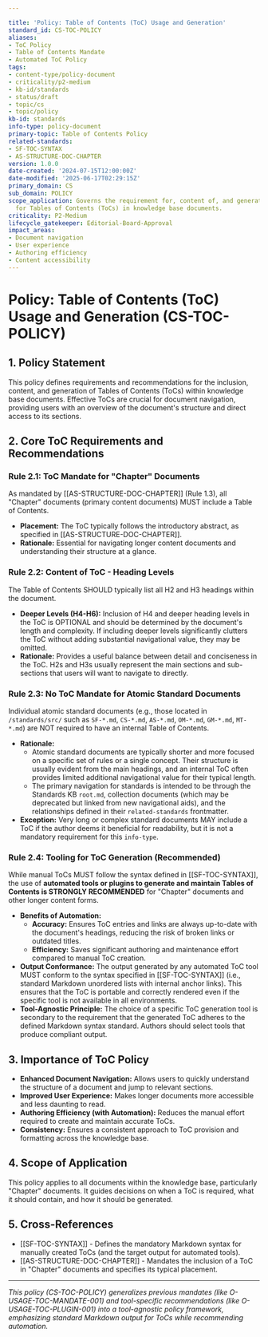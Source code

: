 ```yaml
---

title: 'Policy: Table of Contents (ToC) Usage and Generation'
standard_id: CS-TOC-POLICY
aliases:
- ToC Policy
- Table of Contents Mandate
- Automated ToC Policy
tags:
- content-type/policy-document
- criticality/p2-medium
- kb-id/standards
- status/draft
- topic/cs
- topic/policy
kb-id: standards
info-type: policy-document
primary-topic: Table of Contents Policy
related-standards:
- SF-TOC-SYNTAX
- AS-STRUCTURE-DOC-CHAPTER
version: 1.0.0
date-created: '2024-07-15T12:00:00Z'
date-modified: '2025-06-17T02:29:15Z'
primary_domain: CS
sub_domain: POLICY
scope_application: Governs the requirement for, content of, and generation methods
  for Tables of Contents (ToCs) in knowledge base documents.
criticality: P2-Medium
lifecycle_gatekeeper: Editorial-Board-Approval
impact_areas:
- Document navigation
- User experience
- Authoring efficiency
- Content accessibility
---
```

# Policy: Table of Contents (ToC) Usage and Generation (CS-TOC-POLICY)

## 1. Policy Statement

This policy defines requirements and recommendations for the inclusion, content, and generation of Tables of Contents (ToCs) within knowledge base documents. Effective ToCs are crucial for document navigation, providing users with an overview of the document's structure and direct access to its sections.

## 2. Core ToC Requirements and Recommendations

### Rule 2.1: ToC Mandate for "Chapter" Documents
As mandated by [[AS-STRUCTURE-DOC-CHAPTER]] (Rule 1.3), all "Chapter" documents (primary content documents) MUST include a Table of Contents.
*   **Placement:** The ToC typically follows the introductory abstract, as specified in [[AS-STRUCTURE-DOC-CHAPTER]].
*   **Rationale:** Essential for navigating longer content documents and understanding their structure at a glance.

### Rule 2.2: Content of ToC - Heading Levels
The Table of Contents SHOULD typically list all H2 and H3 headings within the document.
*   **Deeper Levels (H4-H6):** Inclusion of H4 and deeper heading levels in the ToC is OPTIONAL and should be determined by the document's length and complexity. If including deeper levels significantly clutters the ToC without adding substantial navigational value, they may be omitted.
*   **Rationale:** Provides a useful balance between detail and conciseness in the ToC. H2s and H3s usually represent the main sections and sub-sections that users will want to navigate to directly.

### Rule 2.3: No ToC Mandate for Atomic Standard Documents
Individual atomic standard documents (e.g., those located in `/standards/src/` such as `SF-*.md`, `CS-*.md`, `AS-*.md`, `OM-*.md`, `GM-*.md`, `MT-*.md`) are NOT required to have an internal Table of Contents.
*   **Rationale:**
    *   Atomic standard documents are typically shorter and more focused on a specific set of rules or a single concept. Their structure is usually evident from the main headings, and an internal ToC often provides limited additional navigational value for their typical length.
    *   The primary navigation for standards is intended to be through the Standards KB `root.md`, collection documents (which may be deprecated but linked from new navigational aids), and the relationships defined in their `related-standards` frontmatter.
*   **Exception:** Very long or complex standard documents MAY include a ToC if the author deems it beneficial for readability, but it is not a mandatory requirement for this `info-type`.

### Rule 2.4: Tooling for ToC Generation (Recommended)
While manual ToCs MUST follow the syntax defined in [[SF-TOC-SYNTAX]], the use of **automated tools or plugins to generate and maintain Tables of Contents is STRONGLY RECOMMENDED** for "Chapter" documents and other longer content forms.
*   **Benefits of Automation:**
    *   **Accuracy:** Ensures ToC entries and links are always up-to-date with the document's headings, reducing the risk of broken links or outdated titles.
    *   **Efficiency:** Saves significant authoring and maintenance effort compared to manual ToC creation.
*   **Output Conformance:** The output generated by any automated ToC tool MUST conform to the syntax specified in [[SF-TOC-SYNTAX]] (i.e., standard Markdown unordered lists with internal anchor links). This ensures that the ToC is portable and correctly rendered even if the specific tool is not available in all environments.
*   **Tool-Agnostic Principle:** The choice of a specific ToC generation tool is secondary to the requirement that the generated ToC adheres to the defined Markdown syntax standard. Authors should select tools that produce compliant output.

## 3. Importance of ToC Policy

*   **Enhanced Document Navigation:** Allows users to quickly understand the structure of a document and jump to relevant sections.
*   **Improved User Experience:** Makes longer documents more accessible and less daunting to read.
*   **Authoring Efficiency (with Automation):** Reduces the manual effort required to create and maintain accurate ToCs.
*   **Consistency:** Ensures a consistent approach to ToC provision and formatting across the knowledge base.

## 4. Scope of Application

This policy applies to all documents within the knowledge base, particularly "Chapter" documents. It guides decisions on when a ToC is required, what it should contain, and how it should be generated.

## 5. Cross-References
- [[SF-TOC-SYNTAX]] - Defines the mandatory Markdown syntax for manually created ToCs (and the target output for automated tools).
- [[AS-STRUCTURE-DOC-CHAPTER]] - Mandates the inclusion of a ToC in "Chapter" documents and specifies its typical placement.

---
*This policy (CS-TOC-POLICY) generalizes previous mandates (like O-USAGE-TOC-MANDATE-001) and tool-specific recommendations (like O-USAGE-TOC-PLUGIN-001) into a tool-agnostic policy framework, emphasizing standard Markdown output for ToCs while recommending automation.*
